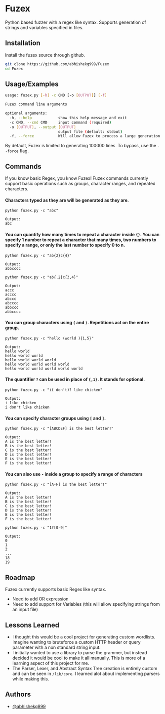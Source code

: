 

# Fuzex

Python based fuzzer with a regex like syntax. Supports generation of strings and variables specified in files. 


## Installation

Install the fuzex source through github.
```bash
git clone https://github.com/abhishekg999/Fuzex
cd Fuzex
```


## Usage/Examples

```bash
usage: fuzex.py [-h] -c CMD [-o [OUTPUT]] [-f]

Fuzex command line arguments

optional arguments:
  -h, --help            show this help message and exit
  -c CMD, --cmd CMD     input command (required)
  -o [OUTPUT], --output [OUTPUT]
                        output file (default: stdout)
  -f, --force           Will allow Fuzex to process a large generation of words
```

By default, Fuzex is limited to generating 100000 lines. To bypass, use the `--force` flag.

## Commands
If you know basic Regex, you know Fuzex! Fuzex commands currently support basic operations such as groups, character ranges, and repeated characters.


#### Characters typed as they are will be generated as they are.
```re
python fuzex.py -c "abc"

Output:
abc
```

#### You can quantify how many times to repeat a character inside `{}`. You can specify 1 number to repeat a character that many times, two numbers to specify a range, or only the last number to specify 0 to n.
```re
python fuzex.py -c "ab{2}c{4}"

Output:
abbcccc
```
```re
python fuzex.py -c "ab{,2}c{3,4}"

Output:
accc
acccc
abccc
abcccc
abbccc
abbcccc
```

#### You can group characters using `(` and `)`. Repetitions act on the entire group.
```re
python fuzex.py -c "hello (world ){1,5}"

Output:
hello world 
hello world world
hello world world world
hello world world world world
hello world world world world world
```

#### The quantifier `?` can be used in place of `{,1}`. It stands for optional.
```re
python fuzex.py -c "i( don't)? like chicken"

Output:
i like chicken
i don't like chicken
```

#### You can specify character groups using `[` and `]`.
```re
python fuzex.py -c "[ABCDEF] is the best letter!"

Output:
A is the best letter!
B is the best letter!
C is the best letter!
D is the best letter!
E is the best letter!
F is the best letter!
```

#### You can also use `-` inside a group to specify a range of characters
```re
python fuzex.py -c "[A-F] is the best letter!"

Output:
A is the best letter!
B is the best letter!
C is the best letter!
D is the best letter!
E is the best letter!
F is the best letter!
```

```re
python fuzex.py -c "1?[0-9]"

Output:
0
1
2
...
18
19
```

## Roadmap

Fuzex currently supports basic Regex like syntax.

- Need to add OR expression
- Need to add support for Variables (this will allow specifying strings from an input file)

## Lessons Learned
- I thought this would be a cool project for generating custom wordlists. Imagine wanting to bruteforce a custom HTTP header or query parameter with a non standard string input. 
- I initially wanted to use a library to parse the grammer, but instead decided it would be cool to make it all manually. This is more of a learning aspect of this project for me.
- The Parser, Lexer, and Abstract Syntax Tree creation is entirely custom and can be seen in `/lib/core`. I learned alot about implementing parsers while making this.


## Authors
- [@abhishekg999](https://www.github.com/abhishekg999)


